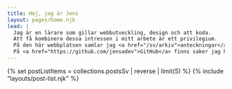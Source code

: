 ```yaml
---
title: Hej, jag är Jens
layout: pages/home.njk
lead: |
  Jag är en lärare som gillar webbutveckling, design och att koda.
  Att få kombinera dessa intressen i mitt arbete är ett privilegium.
  På den här webbplatsen samlar jag <a href="/sv/arkiv">anteckningar</a>, <a href="/sv/projekt">projekt</a> och <a href="/sv/resurser">resurser</a>.
  På <a href="https://github.com/jensadev">GitHub</a> finns saker jag har kodat.
---
```


{% set postListItems = collections.postsSv | reverse | limit(5) %}
{% include "layouts/post-list.njk" %}